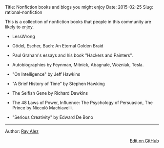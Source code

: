 Title: Nonfiction books and blogs you might enjoy
Date: 2015-02-25
Slug: rational-nonfiction

This is a collection of nonfiction books that people in this community are likely to enjoy.


- LessWrong

- Gödel, Escher, Bach: An Eternal Golden Braid

- Paul Graham's essays and his book "Hackers and Painters".

- Autobiographies by Feynman, Mitnick, Abagnale, Wozniak, Tesla.

- "On Intelligence" by Jeff Hawkins

- "A Brief History of Time" by Stephen Hawking

- The Selfish Gene by Richard Dawkins

- The 48 Laws of Power, Influence: The Psychology of Persuasion, The Prince by Niccolò Machiavelli.

- "Serious Creativity" by Edward De Bono

<div id="article-info">
<hr/>
Author: <a href="http://rationalfiction.io/users/rayalez">Ray Alez</a>

<a style="float:right;"
href="https://github.com/raymestalez/rationalfiction/blob/master/content/rational-nonfiction.md">Edit on GitHub</a>
</div>

